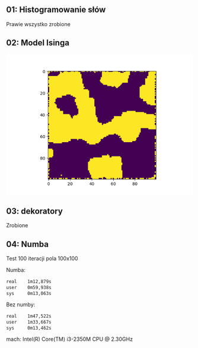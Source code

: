 
01: Histogramowanie słów
---

Prawie wszystko zrobione

02: Model Isinga
---

![Model isinga](img/ising1.png)


03: dekoratory
---

Zrobione


04: Numba
---
Test 100 iteracji pola 100x100

Numba:

    real    1m12,879s
    user    0m59,938s
    sys     0m13,063s


Bez numby:

    real    1m47,522s
    user    1m33,667s
    sys     0m13,462s

mach: Intel(R) Core(TM) i3-2350M CPU @ 2.30GHz
